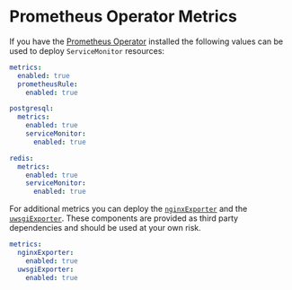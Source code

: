 # Prometheus Operator Metrics

If you have the [Prometheus Operator](https://github.com/prometheus-operator/prometheus-operator) installed the following values can be used to deploy `ServiceMonitor` resources:

```yaml
metrics:
  enabled: true
  prometheusRule:
    enabled: true

postgresql:
  metrics:
    enabled: true
    serviceMonitor:
      enabled: true

redis:
  metrics:
    enabled: true
    serviceMonitor:
      enabled: true
```

For additional metrics you can deploy the [`nginxExporter`](https://github.com/nginxinc/nginx-prometheus-exporter) and the [`uwsgiExporter`](https://github.com/timonwong/uwsgi_exporter).  These components are provided as third party dependencies and should be used at your own risk.

```yaml
metrics:
  nginxExporter:
    enabled: true
  uwsgiExporter:
    enabled: true
```
